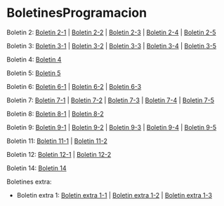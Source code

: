 # BoletinesProgramacion

Boletin 2: [Boletin 2-1](https://github.com/DaniGonGre/misBoletines/blob/92a7e2417c3c2cc5ddf31d98fb7b0c39f26c0e00/Boletin2_1.java) | [Boletin 2-2](https://github.com/DaniGonGre/misBoletines/blob/f5070d0598f29c0113235c06e84b8a79a25ef3a9/Boletin2-2.java) | [Boletin 2-3](https://github.com/DaniGonGre/misBoletines/blob/fddee2911c5c64dd3d84d8322eab46deaebd4fd7/Boletin2-3.java) | [Boletin 2-4](https://github.com/DaniGonGre/misBoletines/blob/feee001b8af3e51897c6326f68edd1d2cd7145e5/Boletin2-4.java) | [Boletin 2-5](https://github.com/DaniGonGre/misBoletines/blob/769cb715b6ca0c269b74f8cfb5f1d361f3d2bf51/Boletin2-5.java)

Boletin 3: [Boletin 3-1](https://github.com/DaniGonGre/misBoletines/blob/0f9e2e8d86d68e03960565b68666da89023cf2f7/Boletin3-1.java) | [Boletin 3-2](https://github.com/DaniGonGre/misBoletines/blob/0ee5c5ce859ae167f83cea7ddb9876ff38e2abfc/Boletin3-2.java) | [Boletin 3-3](https://github.com/DaniGonGre/misBoletines/blob/a93fba610a6d3df47f6bebbe01ce4efc9e2451ba/Boletin3-3.java) | [Boletin 3-4](https://github.com/DaniGonGre/misBoletines/blob/faf0e7be2679161327201afd884411d135454185/Boletin3-4.java) | [Boletin 3-5](https://github.com/DaniGonGre/misBoletines/blob/3932fb24244e9e56c4acfa15e7acc09b6fb08502/Boletin3_5.java)

Boletin 4: [Boletin 4](https://github.com/DaniGonGre/misBoletines/tree/main/Boletin4)

Boletin 5: [Boletin 5](https://github.com/DaniGonGre/misBoletines/tree/main/Boletin5)

Boletin 6: [Boletin 6-1](https://github.com/DaniGonGre/misBoletines/tree/main/Boletin6-1) | [Boletin 6-2](https://github.com/DaniGonGre/misBoletines/tree/main/Boletin6-2) | [Boletin 6-3](https://github.com/DaniGonGre/misBoletines/tree/main/Boletin6-3)

Boletin 7: [Boletin 7-1](https://github.com/DaniGonGre/misBoletines/tree/main/Boletin7-1) | [Boletin 7-2](https://github.com/DaniGonGre/misBoletines/tree/main/Boletin%207-2) | [Boletin 7-3](https://github.com/DaniGonGre/misBoletines/tree/main/Boletin%207-3) | [Boletin 7-4](https://github.com/DaniGonGre/misBoletines/tree/main/Boletin%207-4) | [Boletin 7-5](https://github.com/DaniGonGre/misBoletines/tree/main/Boletin%207-5)

Boletin 8: [Boletin 8-1](https://github.com/DaniGonGre/misBoletines/tree/main/Boletin8-1) | [Boletin 8-2](https://github.com/DaniGonGre/misBoletines/tree/main/Boletin8_2)

Boletin 9: [Boletin 9-1](https://github.com/DaniGonGre/misBoletines/tree/main/Boletin9_1) | [Boletin 9-2](https://github.com/DaniGonGre/misBoletines/tree/main/Boletin9_2) | [Boletin 9-3](https://github.com/DaniGonGre/misBoletines/tree/main/Boletin9_3) | [Boletin 9-4](https://github.com/DaniGonGre/misBoletines/tree/main/Boletin9_4) | [Boletin 9-5](https://github.com/DaniGonGre/misBoletines/tree/main/Boletin9-5)

Boletin 11: [Boletin 11-1](https://github.com/DaniGonGre/misBoletines/tree/main/Boletin11-1) | [Boletin 11-2](https://github.com/DaniGonGre/misBoletines/tree/main/Boletin11-2)

Boletin 12: [Boletin 12-1](https://github.com/DaniGonGre/misBoletines/tree/main/Boletin12_1) | [Boletin 12-2](https://github.com/DaniGonGre/misBoletines/tree/main/Boletin12_2)

Boletin 14: [Boletin 14](https://github.com/DaniGonGre/misBoletines/tree/main/Boletin14)

Boletines extra: 
- Boletin extra 1: [Boletin extra 1-1](https://github.com/DaniGonGre/misBoletines/blob/acae0c793fcbe660e64c1604a324c4744f15fa39/Boletin_extra1_1.java) | [Boletin extra 1-2](https://github.com/DaniGonGre/misBoletines/blob/main/Boletin_extra1_2.java) | [Boletin extra 1-3](https://github.com/DaniGonGre/misBoletines/blob/main/Boletin_extra1_3.java)


